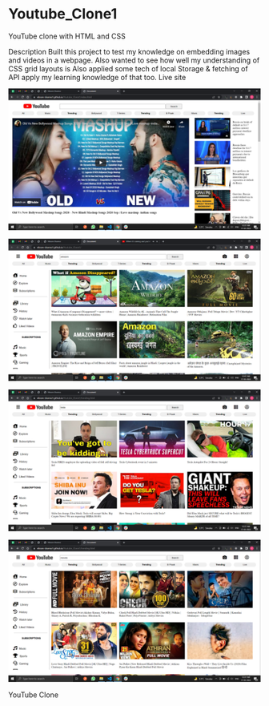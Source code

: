 # Youtube_Clone1

YouTube clone with HTML and CSS




Description
Built this project to test my knowledge on embedding images and videos in a webpage.
Also wanted to see how well my understanding of CSS grid layouts is
Also applied some tech of local Storage & fetching of API apply my learning knowledge of that too.
Live site


![alt text](https://github.com/vikram-sharma1/Youtube_Clone1/blob/main/images/one.png?raw=true)

![alt text](https://github.com/vikram-sharma1/Youtube_Clone1/blob/main/images/two.png?raw=true)


![alt text](https://github.com/vikram-sharma1/Youtube_Clone1/blob/main/images/three.png?raw=true)


![alt text](https://github.com/vikram-sharma1/Youtube_Clone1/blob/main/images/four.png?raw=true)





YouTube Clone
